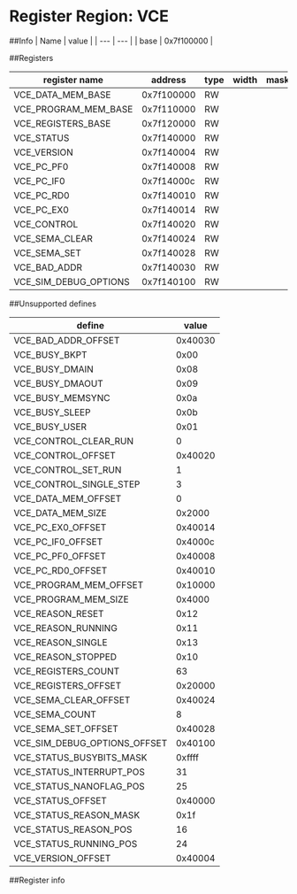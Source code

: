 # Register Region: VCE


##Info
| Name | value |
| --- | --- |
| base | 0x7f100000 |

##Registers

| register name | address | type | width | mask | reset |
| --- | --- | --- | --- | --- | --- |
| VCE_DATA_MEM_BASE | 0x7f100000 | RW |  |  |  |
| VCE_PROGRAM_MEM_BASE | 0x7f110000 | RW |  |  |  |
| VCE_REGISTERS_BASE | 0x7f120000 | RW |  |  |  |
| VCE_STATUS | 0x7f140000 | RW |  |  |  |
| VCE_VERSION | 0x7f140004 | RW |  |  |  |
| VCE_PC_PF0 | 0x7f140008 | RW |  |  |  |
| VCE_PC_IF0 | 0x7f14000c | RW |  |  |  |
| VCE_PC_RD0 | 0x7f140010 | RW |  |  |  |
| VCE_PC_EX0 | 0x7f140014 | RW |  |  |  |
| VCE_CONTROL | 0x7f140020 | RW |  |  |  |
| VCE_SEMA_CLEAR | 0x7f140024 | RW |  |  |  |
| VCE_SEMA_SET | 0x7f140028 | RW |  |  |  |
| VCE_BAD_ADDR | 0x7f140030 | RW |  |  |  |
| VCE_SIM_DEBUG_OPTIONS | 0x7f140100 | RW |  |  |  |

##Unsupported defines

| define | value |
| --- | --- |
| VCE_BAD_ADDR_OFFSET | 0x40030 |
| VCE_BUSY_BKPT | 0x00 |
| VCE_BUSY_DMAIN | 0x08 |
| VCE_BUSY_DMAOUT | 0x09 |
| VCE_BUSY_MEMSYNC | 0x0a |
| VCE_BUSY_SLEEP | 0x0b |
| VCE_BUSY_USER | 0x01 |
| VCE_CONTROL_CLEAR_RUN | 0 |
| VCE_CONTROL_OFFSET | 0x40020 |
| VCE_CONTROL_SET_RUN | 1 |
| VCE_CONTROL_SINGLE_STEP | 3 |
| VCE_DATA_MEM_OFFSET | 0 |
| VCE_DATA_MEM_SIZE | 0x2000 |
| VCE_PC_EX0_OFFSET | 0x40014 |
| VCE_PC_IF0_OFFSET | 0x4000c |
| VCE_PC_PF0_OFFSET | 0x40008 |
| VCE_PC_RD0_OFFSET | 0x40010 |
| VCE_PROGRAM_MEM_OFFSET | 0x10000 |
| VCE_PROGRAM_MEM_SIZE | 0x4000 |
| VCE_REASON_RESET | 0x12 |
| VCE_REASON_RUNNING | 0x11 |
| VCE_REASON_SINGLE | 0x13 |
| VCE_REASON_STOPPED | 0x10 |
| VCE_REGISTERS_COUNT | 63 |
| VCE_REGISTERS_OFFSET | 0x20000 |
| VCE_SEMA_CLEAR_OFFSET | 0x40024 |
| VCE_SEMA_COUNT | 8 |
| VCE_SEMA_SET_OFFSET | 0x40028 |
| VCE_SIM_DEBUG_OPTIONS_OFFSET | 0x40100 |
| VCE_STATUS_BUSYBITS_MASK | 0xffff |
| VCE_STATUS_INTERRUPT_POS | 31 |
| VCE_STATUS_NANOFLAG_POS | 25 |
| VCE_STATUS_OFFSET | 0x40000 |
| VCE_STATUS_REASON_MASK | 0x1f |
| VCE_STATUS_REASON_POS | 16 |
| VCE_STATUS_RUNNING_POS | 24 |
| VCE_VERSION_OFFSET | 0x40004 |

##Register info

